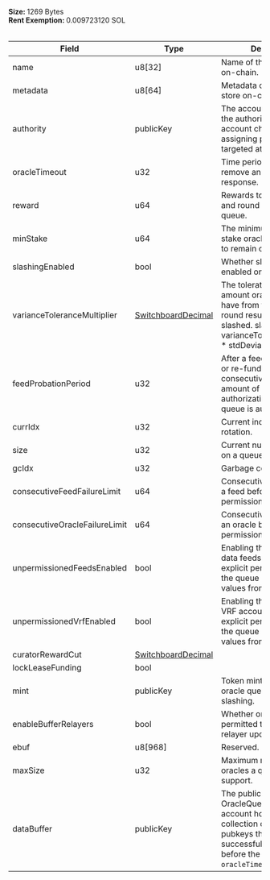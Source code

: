 <b>Size: </b>1269 Bytes<br /><b>Rent Exemption: </b>0.009723120 SOL<br /><br />

| Field                         | Type                                                | Description                                                                                                                                                                    |
| ----------------------------- | --------------------------------------------------- | ------------------------------------------------------------------------------------------------------------------------------------------------------------------------------ |
| name                          | u8[32]                                              | Name of the queue to store on-chain.                                                                                                                                           |
| metadata                      | u8[64]                                              | Metadata of the queue to store on-chain.                                                                                                                                       |
| authority                     | publicKey                                           | The account delegated as the authority for making account changes or assigning permissions targeted at the queue.                                                              |
| oracleTimeout                 | u32                                                 | Time period we should remove an oracle after if no response.                                                                                                                   |
| reward                        | u64                                                 | Rewards to provide oracles and round openers on this queue.                                                                                                                    |
| minStake                      | u64                                                 | The minimum amount of stake oracles must present to remain on the queue.                                                                                                       |
| slashingEnabled               | bool                                                | Whether slashing is enabled on this queue.                                                                                                                                     |
| varianceToleranceMultiplier   | [SwitchboardDecimal](/idl/types/SwitchboardDecimal) | The tolerated variance amount oracle results can have from the accepted round result before being slashed. slashBound = varianceToleranceMultiplier \* stdDeviation Default: 2 |
| feedProbationPeriod           | u32                                                 | After a feed lease is funded or re-funded, it must consecutively succeed N amount of times or its authorization to use the queue is auto-revoked.                              |
| currIdx                       | u32                                                 | Current index of the oracle rotation.                                                                                                                                          |
| size                          | u32                                                 | Current number of oracles on a queue.                                                                                                                                          |
| gcIdx                         | u32                                                 | Garbage collection index.                                                                                                                                                      |
| consecutiveFeedFailureLimit   | u64                                                 | Consecutive failure limit for a feed before feed permission is revoked.                                                                                                        |
| consecutiveOracleFailureLimit | u64                                                 | Consecutive failure limit for an oracle before oracle permission is revoked.                                                                                                   |
| unpermissionedFeedsEnabled    | bool                                                | Enabling this setting means data feeds do not need explicit permission to join the queue and request new values from its oracles.                                              |
| unpermissionedVrfEnabled      | bool                                                | Enabling this setting means VRF accounts do not need explicit permission to join the queue and request new values from its oracles.                                            |
| curatorRewardCut              | [SwitchboardDecimal](/idl/types/SwitchboardDecimal) |                                                                                                                                                                                |
| lockLeaseFunding              | bool                                                |                                                                                                                                                                                |
| mint                          | publicKey                                           | Token mint used for the oracle queue rewards and slashing.                                                                                                                     |
| enableBufferRelayers          | bool                                                | Whether oracles are permitted to fulfill buffer relayer update request.                                                                                                        |
| ebuf                          | u8[968]                                             | Reserved.                                                                                                                                                                      |
| maxSize                       | u32                                                 | Maximum number of oracles a queue can support.                                                                                                                                 |
| dataBuffer                    | publicKey                                           | The public key of the OracleQueueBuffer account holding a collection of Oracle pubkeys that haver successfully heartbeated before the queues `oracleTimeout`.                  |
